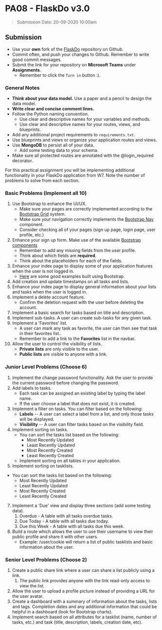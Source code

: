 # PA08 - FlaskDo v3.0

> Submission Date: 20-09-2020 10:00am

## Submission

* Use your **own** fork of the [FlaskDo](https://github.com/geokhoury/HTU-PA06-flaskdo) repository on Github.
* Commit often, and push your changes to Github. Remember to write good commit messages.
* Submit the link for your repository on **Microsoft Teams** under **Assignments**.
  * Remember to click the `Turn in` button :).

### General Notes

* **Think about your data model.** Use a paper and a pencil to design the data model.
* **Write clear and concise comment lines.**
* Follow the Python naming convention.
  * Use clear and descriptive names for your variables and methods.  
  * Use clear and descriptive names for your routes, views, and blueprints.
* Add any additional project requirements to `requirements.txt`.
* Use blueprints and views or organize your application routes and views.
* Use **MongoDB** to persist all of your data. 
  * Add some testing data to your schema.
* Make sure all protected routes are annotated with the @login_required decorator.

For this practical assignment you will be implementing additional functionality in your FlaskDo application from W7.
Note the number of problems to solve from each section.

### Basic Problems (**Implement all 10**)

1. Use Bootstrap to enhance the UI/UX.
   * Make sure your pages are correctly implemented according to the [Bootstrap Grid](https://getbootstrap.com/docs/4.5/layout/grid/) system.
   * Make sure your navigation correctly implements the [Bootstrap Nav](https://getbootstrap.com/docs/4.5/components/navbar/) component.
   * Consider checking all of your pages (sign up page, login page, user profile, etc.)
2. Enhance your sign up form. Make use of the available [Bootstrap components](https://getbootstrap.com/docs/4.5/components)
   * Remember to add any missing fields from the user profile.
   * Think about which fields are **required**.
   * Think about the placeholders for each of the fields.
3. Enhance your index page to display some of your application features when the user is not logged in.
   * [Here](https://getbootstrap.com/docs/4.5/examples/) are some good examples built using Bootstrap.
4. Add creation and update timestamps on all tasks and lists.
5. Enhance your index page to display general information about your lists and tasks when the user is logged in. 
6. Implement a delete account feature.
   * Confirm the deletion request with the user before deleting the account.
7. Implement a basic search for tasks based on title and description.
8. Implement sub-tasks. A user can create sub-tasks for any given task.
9. Implement a 'Favorites' list. 
   * A user can mark any task as favorite, the user can then see that task in their favorites list..
   * Remember to add a link to the **Favorites** list in the navbar.
10. Allow the user to control the visibility of lists. 
    * **Private lists** are only visible to the user. 
    * **Public lists** are visible to anyone with a link.


### Junior Level Problems (**Choose 6**)

1. Implement the change password functionality. Ask the user to provide the current password before changing the password.
2. Add labels to tasks. 
   *  Each task can be assigned an existing label by typing the label name. 
   *  If the user choose a label that does not exist, it is created.
3. Implement a filter on tasks. You can filter based on the following:
   * **Labels** -- A user can select a label from a list, and only those tasks will be displayed.
   * **Visibility** -- A user can filter tasks based on the visibility field.
4. Implement sorting on tasks. 
   * You can sort the tasks list based on the following:
     * Most Recently Updated
     * Least Recently Updated
     * Most Recently Created
     * Least Recently Created
   * Implement sorting on all tables in your application.
5. Implement sorting on tasklists. 
  * You can sort the tasks list based on the following:
     * Most Recently Updated
     * Least Recently Updated
     * Most Recently Created
     * Least Recently Created
7. Implement a 'Due' view and display three sections (add some testing data).
   1. Overdue - A table with all tasks overdue tasks.
   2. Due Today - A table with all tasks due today.
   3. Due this Week - A table with all tasks due this week.
8. Build a route which allows the user to use their username to view their public profile and share it with other users.
   * Example: /user/cookie will return a list of public tasklists and basic information about the user.

### Senior Level Problems (**Choose 2**)

1. Create a public share link where a user can share a list publicly using a link. 
   1. The public link provides anyone with the link read-only access to view the list.
2. Allow the user to upload a profile picture instead of providing a URL for the user avatar.
3. Create a dashboard with a summary of information about the tasks, lists and tags. Completion dates and any additional information that could be helpful in a dashboard (look for Bootstrap charts).
4. Implement search based on all attributes for a tasklist (name, number of tasks, etc.) and task (title, description, labels, creation date, etc).
